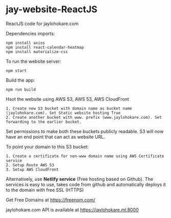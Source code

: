 # jay-website-ReactJS
ReactJS code for jaylohokare.com

Dependencies imports:
```
npm install axios
npm install react-calendar-heatmap
npm install materialize-css
```

To run the website server:
```
npm start
```

Build the app:
```
npm run build
```

Hsot the website using AWS S3, AWS 53, AWS CloudFront 
```
1. Create new S3 bucket with domain name as bucket name (jaylohokare.com). Set Static website hosting True
2. Create another bucket with www. prefix (www.jaylohokare.com). Set forwarding to the earlier bucket.
```
Set permissions to make both these buckets publicly readable. S3 will now have an end point that can act as website URL.

To point your domain to this S3 bucket:
```
1. Create a certificate for non-www domain name using AWS Certificate service
2. Setup Route AWS 53
3. Setup AWS CloudFront 
```

Alternatively, use <b>Netlify service</b> (Free hosting based on Github). The services is easy to use, takes code from github and automatically deploys it to the domain with free SSL (HTTPS)

Get Free Domains at 
https://freenom.com/

jaylohokare.com API is available at https://jaylohokare.ml:8000
